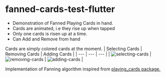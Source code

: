 # fanned-cards-test-flutter

- Demonstration of Fanned Playing Cards in hand.
- Cards are animated, i.e they rise up when tapped
- Only one cards is risen up at a time.
- Can Add and Remove from hand

Cards are simply colored cards at the moment.
| Selecting Cards | Removing Cards | Adding Cards |
| --- | --- | --- |
|  ![selecting-cards](https://github.com/user-attachments/assets/090eb1b3-7652-41d5-a78a-518ca0a7e4a0) | ![removing-cards](https://github.com/user-attachments/assets/7da776f1-defd-4da8-8abe-f629fb289926) | ![adding-cards](https://github.com/user-attachments/assets/29d0f79b-c298-4032-b234-4c7075debfab) |

Implementation of Fanning algorithm inspired from [playing_cards package.](https://pub.dev/packages/playing_cards)
